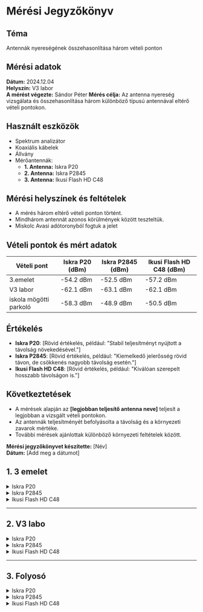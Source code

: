 # Mérési Jegyzőkönyv

## Téma
Antennák nyereségének összehasonlítása három vételi ponton

## Mérési adatok
**Dátum:** 2024.12.04  
**Helyszín:** V3 labor   
**A mérést végezte:** Sándor Péter
**Mérés célja:** Az antenna nyereség vizsgálata és összehasonlítása három különböző típusú antennával eltérő vételi pontokon.

## Használt eszközök
- Spektrum analizátor  
- Koaxiális kábelek  
- Állvány  
- Mérőantennák:
  - **1. Antenna:** Iskra P20  
  - **2. Antenna:** Iskra P2845  
  - **3. Antenna:** Ikusi Flash HD C48  

## Mérési helyszínek és feltételek
- A mérés három eltérő vételi ponton történt.  
- Mindhárom antennát azonos körülmények között teszteltük.  
- Miskolc Avasi adótoronyból fogtuk a jelet

## Vételi pontok és mért adatok
| Vételi pont |  Iskra P20 (dBm) | Iskra P2845 (dBm) | Ikusi Flash HD C48 (dBm) |
|--------------------------|--------------------|----------------------|-----------------|
| 3.emelet               | -54.2 dBm        | -52.5 dBm          | -57.2 dBm     |
| V3 labor               | -62.1 dBm        | -63.1 dBm          | -62.1 dBm     |
| iskola mögötti parkoló | -58.3 dBm        | -48.9 dBm          | -50.5 dBm     |

## Értékelés
- **Iskra P20**: [Rövid értékelés, például: "Stabil teljesítményt nyújtott a távolság növekedésével."]  
- **Iskra P2845**: [Rövid értékelés, például: "Kiemelkedő jelerősség rövid távon, de csökkenés nagyobb távolság esetén."]  
- **Ikusi Flash HD C48**: [Rövid értékelés, például: "Kiválóan szerepelt hosszabb távolságon is."]  

## Következtetések
- A mérések alapján az **[legjobban teljesítő antenna neve]** teljesít a legjobban a vizsgált vételi pontokon.  
- Az antennák teljesítményét befolyásolta a távolság és a környezeti zavarok mértéke.  
- További mérések ajánlottak különböző környezeti feltételek között.

**Mérési jegyzőkönyvet készítette:** [Név]  
**Dátum:** [Add meg a dátumot]

## 1. 3 emelet

<details>
<summary>Iskra P20</summary>
![Iskra P20 - 3 emelet](path/to/iskra_p20_3emelet.jpg)
</details>

<details>
<summary>Iskra P2845</summary>
![Iskra P2845 - 3 emelet](path/to/iskra_p2845_3emelet.jpg)
</details>
<details>
<summary>Ikusi Flash HD C48</summary>
![Ikusi Flash HD C48 - 3 emelet](path/to/ikusi_flash_hd_c48_3emelet.jpg)
</details>

---

## 2. V3 labo

<details>
<summary>Iskra P20</summary>
![Iskra P20 - V3 labo](path/to/iskra_p20_v3labo.jpg)
</details>

<details>
<summary>Iskra P2845</summary>
![Iskra P2845 - V3 labo](path/to/iskra_p2845_v3labo.jpg)
</details>

<details>
<summary>Ikusi Flash HD C48</summary>
![Ikusi Flash HD C48 - V3 labo](path/to/ikusi_flash_hd_c48_v3labo.jpg)
</details>

---

## 3. Folyosó

<details>
<summary>Iskra P20</summary>
![Iskra P20 - Folyosó](path/to/iskra_p20_folyoso.jpg)
</details>

<details>
<summary>Iskra P2845</summary>
![Iskra P2845 - Folyosó](path/to/iskra_p2845_folyoso.jpg)
</details>

<details>
<summary>Ikusi Flash HD C48</summary>
![Ikusi Flash HD C48 - Folyosó](path/to/ikusi_flash_hd_c48_folyoso.jpg)
</details>
